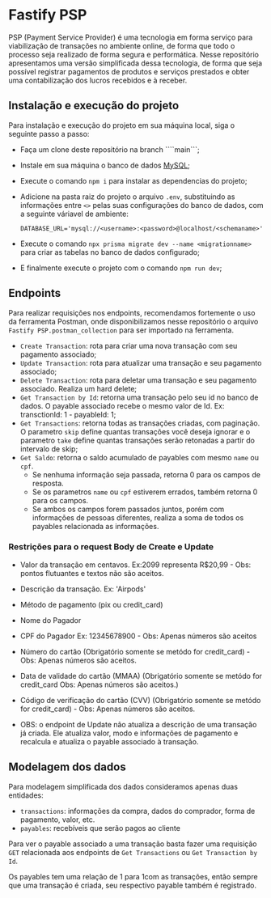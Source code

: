# Fastify PSP

PSP (Payment Service Provider) é uma tecnologia em forma serviço para viabilização de transações no ambiente online, de forma que todo o processo seja realizado de forma segura e performática. Nesse repositório apresentamos uma versão simplificada dessa tecnologia, de forma que seja possível registrar pagamentos de produtos e serviços prestados e obter uma contabilização dos lucros recebidos e à receber.

## Instalação e execução do projeto

Para instalação e execução do projeto em sua máquina local, siga o seguinte passo a passo:

* Faça um clone deste repositório na branch ````main```;
* Instale em sua máquina o banco de dados [MySQL](https://www.mysql.com/downloads/);
* Execute o comando ```npm i``` para instalar as dependencias do projeto;
* Adicione na pasta raiz do projeto o arquivo ```.env```, substituindo as informações entre ```<>``` pelas suas configurações do banco de dados, com a seguinte váriavel de ambiente:

    ```DATABASE_URL='mysql://<username>:<password>@localhost/<schemaname>'```

* Execute o comando ```npx prisma migrate dev --name <migrationname>``` para criar as tabelas no banco de dados configurado;
* E finalmente execute o projeto com o comando ```npm run dev```;

## Endpoints

Para realizar requisições nos endpoints, recomendamos fortemente o uso da ferramenta Postman, onde disponibilizamos nesse repositório o arquivo ```Fastify PSP.postman_collection``` para ser importado na ferramenta.

* ```Create Transaction```: rota para criar uma nova transação com seu pagamento associado;
* ```Update Transaction```: rota para atualizar uma transação e seu pagamento associado;
* ```Delete Transaction```: rota para deletar uma transação e seu pagamento associado. Realiza um hard delete;
* ```Get Transaction by Id```: retorna uma transação pelo seu id no banco de dados. O payable associado recebe o mesmo valor de Id. Ex: transctionId: 1 - payableId: 1;
* ```Get Transactions```: retorna todas as transações criadas, com paginação. O parametro ```skip``` define quantas transações você deseja ignorar e o parametro ```take``` define quantas transações serão retonadas a partir do intervalo de skip;
* ```Get Saldo```: retorna o saldo acumulado de payables com mesmo ```name``` ou ```cpf```. 
    * Se nenhuma informação seja passada, retorna 0 para os campos de resposta. 
    * Se os parametros ```name``` ou ```cpf``` estiverem errados, também retorna 0 para os campos. 
    * Se ambos os campos forem passados juntos, porém com informações de pessoas diferentes, realiza a soma de todos os payables relacionada as informações. 

### Restrições para o request Body de Create e Update  
    
* Valor da transação em centavos. Ex:2099 representa R$20,99 - Obs: pontos flutuantes e textos não são aceitos.
* Descrição da transação. Ex: 'Airpods'
* Método de pagamento (pix ou credit_card)
* Nome do Pagador
* CPF do Pagador Ex: 12345678900 - Obs: Apenas números são aceitos
* Número do cartão (Obrigatório somente se metódo for credit_card) - Obs: Apenas números são aceitos.
* Data de validade do cartão (MMAA) (Obrigatório somente se metódo for credit_card Obs: Apenas números são aceitos.)
* Código de verificação do cartão (CVV) (Obrigatório somente se metódo for credit_card) - Obs: Apenas números são aceitos.

* OBS: o endpoint de Update não atualiza a descrição de uma transação já criada. Ele atualiza valor, modo e informações de pagamento e recalcula e atualiza o payable associado à transação.

## Modelagem dos dados

Para modelagem simplificada dos dados consideramos apenas duas entidades:

* ```transactions```: informações da compra, dados do comprador, forma de pagamento, valor, etc.
* ```payables```: recebíveis que serão pagos ao cliente

Para ver o payable associado a uma transação basta fazer uma requisição ```GET``` relacionada aos endpoints de ```Get Transactions```  ou ```Get Transaction by Id```.

Os payables tem uma relação de 1 para 1com as transações, então sempre que uma transação é criada, seu respectivo payable também é registrado.
